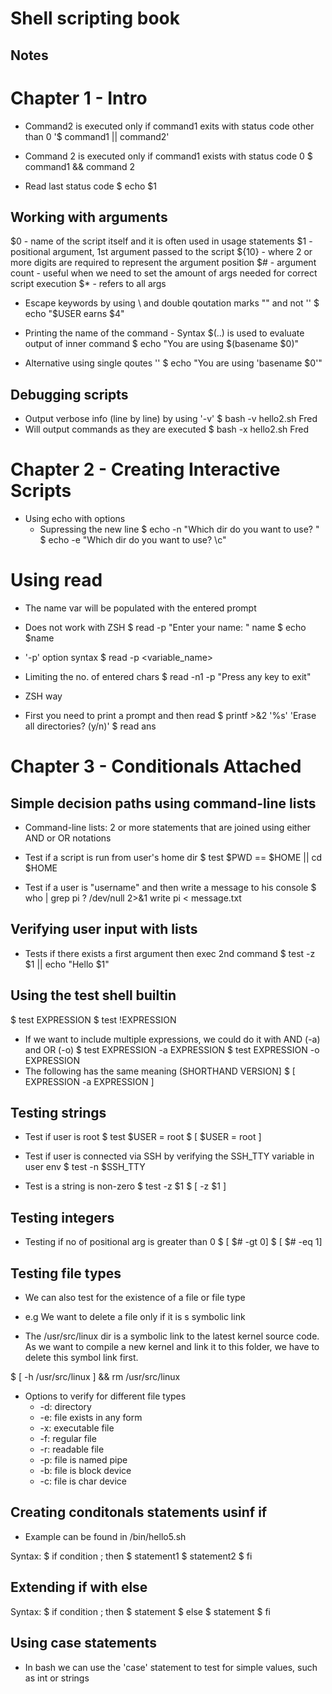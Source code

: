 # Shell scripting book
## Notes

# Chapter 1 - Intro
- Command2 is executed only if command1 exits with status code other than 0
'$ command1 || command2'

- Command 2 is executed only if command1 exists with status code 0
$ command1 && command 2

- Read last status code
$ echo $1

## Working with arguments
$0 	- name of the script itself and it is often used in usage statements
$1 	- positional argument, 1st argument passed to the script
${10} 	- where 2 or more digits are required to represent the argument position
$#	- argument count - useful when we need to set the amount of args needed for 
correct script execution
$*	- refers to all args

- Escape keywords by using \ and double qoutation marks "" and not ''
$ echo "$USER earns \$4"

- Printing the name of the command - Syntax $(..) is used to evaluate output of inner
command
$ echo "You are using $(basename $0)"
- Alternative using single qoutes ''
$ echo "You are using 'basename $0'"

## Debugging scripts
- Output verbose info (line by line) by using '-v'
$ bash -v hello2.sh Fred
- Will output commands as they are executed
$ bash -x hello2.sh Fred

# Chapter 2 - Creating Interactive Scripts

- Using echo with options
	- Supressing the new line
$ echo -n "Which dir do you want to use? "
$ echo -e "Which dir do you want to use? \c"

# Using read
- The name var will be populated with the entered prompt
- Does not work with ZSH
$ read -p "Enter your name: " name
$ echo $name

- '-p' option syntax
$ read -p <prompt> <variable_name>

- Limiting the no. of entered chars
$ read -n1 -p "Press any key to exit"

- ZSH way
- First you need to print a prompt and then read
$ printf >&2 '%s' 'Erase all directories? (y/n)'
$ read ans

# Chapter 3 - Conditionals Attached

## Simple decision paths using command-line lists
- Command-line lists: 2 or more statements that are joined using either AND or OR notations

- Test if a script is run from user's home dir
$ test $PWD == $HOME || cd $HOME

- Test if a user is "username" and then write a message to his console
$ who | grep pi ? /dev/null 2>&1 write pi < message.txt

## Verifying user input with lists
- Tests if there exists a first argument then exec 2nd command
$ test -z $1 || echo "Hello $1"

## Using the test shell builtin
$ test EXPRESSION
$ test !EXPRESSION

- If we want to include multiple expressions, we could do it with AND (-a) and OR (-o)
$ test EXPRESSION -a EXPRESSION
$ test EXPRESSION -o EXPRESSION
- The following has the same meaning (SHORTHAND VERSION]
$ [ EXPRESSION -a EXPRESSION ]

## Testing strings
- Test if user is root
$ test $USER = root
$ [ $USER = root ]

- Test if user is connected via SSH by verifying the SSH_TTY variable in user env
$ test -n $SSH_TTY

- Test is a string is non-zero
$ test -z $1
$ [ -z $1 ]

## Testing integers
- Testing if no of positional arg is greater than 0
$ [ $# -gt 0]
$ [ $# -eq 1]

## Testing file types
- We can also test for the existence of a file or file type
- e.g We want to delete a file only if it is s symbolic link

- The /usr/src/linux dir is a symbolic link to the latest kernel source code. As we 
want to compile a new kernel and link it to this folder, we have to delete 
this symbol link first.

$ [ -h /usr/src/linux ] && rm /usr/src/linux

- Options to verify for different file types
	- -d: directory
	- -e: file exists in any form
	- -x: executable file
	- -f: regular file
	- -r: readable file
	- -p: file is named pipe
	- -b: file is block device
	- -c: file is char device

## Creating conditonals statements usinf if

- Example can be found in /bin/hello5.sh

Syntax:
$ if condition ; then 
$	statement1
$	statement2
$ fi

## Extending if with else

Syntax:
$ if condition ; then
$ 	statement
$ else
$ 	statement
$ fi

## Using case statements
- In bash we can use the 'case' statement to test for simple values, such as int or strings








